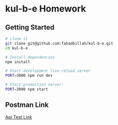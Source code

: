 kul-b-e Homework
==================================

Getting Started
---------------

```sh
# clone it
git clone git@github.com:fahadbillah/kul-b-e.git
cd kul-b-e

# Install dependencies
npm install

# Start development live-reload server
PORT=3000 npm run dev

# Start production server:
PORT=3000 npm start
```

## Postman Link

[Api Test Link](https://www.getpostman.com/collections/31560199093cf8fd1db1)

